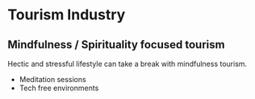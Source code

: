 # Tourism Industry

## Mindfulness / Spirituality focused tourism
Hectic and stressful lifestyle can take a break with mindfulness tourism.
- Meditation sessions
- Tech free environments


